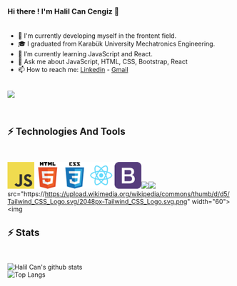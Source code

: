 ### Hi there ! I'm Halil Can Cengiz 👋 <br><br>

- 🔭 I'm currently developing myself in the frontent field.
- 🎓 I graduated from Karabük University Mechatronics Engineering.
- 🌱 I’m currently learning JavaScript and React.
- 💬 Ask me about JavaScript, HTML, CSS, Bootstrap, React
- 📫 How to reach me: [Linkedin](https://www.linkedin.com/in/halilcancengiz/) - [Gmail](mailto:hllcncngz1@gmail.com)<br><br>

<img src="https://media.giphy.com/media/DffShiJ47fPqM/giphy.gif" align="center" width="500"> <br>

<br>

## ⚡ Technologies And Tools <br>
<br>

<img src="https://raw.githubusercontent.com/github/explore/80688e429a7d4ef2fca1e82350fe8e3517d3494d/topics/javascript/javascript.png" width="60"><img src="https://raw.githubusercontent.com/github/explore/80688e429a7d4ef2fca1e82350fe8e3517d3494d/topics/html/html.png" width="60"><img src="https://raw.githubusercontent.com/github/explore/80688e429a7d4ef2fca1e82350fe8e3517d3494d/topics/css/css.png" width="60"><img 
src="https://raw.githubusercontent.com/github/explore/80688e429a7d4ef2fca1e82350fe8e3517d3494d/topics/react/react.png" width="60"><img src="https://raw.githubusercontent.com/github/explore/80688e429a7d4ef2fca1e82350fe8e3517d3494d/topics/bootstrap/bootstrap.png" width="60"><img src="https://upload.wikimedia.org/wikipedia/commons/thumb/9/9a/Visual_Studio_Code_1.35_icon.svg/512px-Visual_Studio_Code_1.35_icon.svg.png" width="60"><img src="https://avatars.githubusercontent.com/u/18133?s=200&v=4" width="60">
src="https://https://upload.wikimedia.org/wikipedia/commons/thumb/d/d5/Tailwind_CSS_Logo.svg/2048px-Tailwind_CSS_Logo.svg.png" width="60"><img 


## ⚡ Stats
<br>

![Halil Can's github stats](https://github-readme-stats.vercel.app/api?username=halilcancengiz&show_icons=true&theme=dark)<br>
![Top Langs](https://github-readme-stats.vercel.app/api/top-langs/?username=halilcancengiz&theme=dark)




